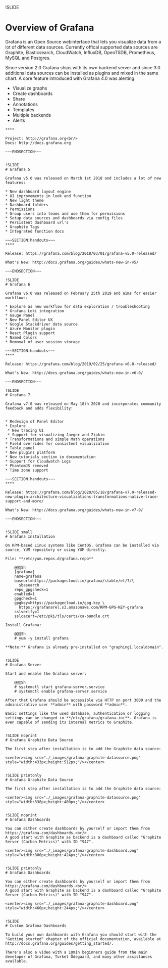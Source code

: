 !SLIDE
# Overview of Grafana

Grafana is an Open Source webinterface that lets you visualize data from a lot of different data sources. Currently offical supported data sources are Graphite, Elasticsearch, CloudWatch, InfluxDB, OpenTSDB, Prometheus, MySQL and Postgres.

Since version 2.0 Grafana ships with its own backend server and since 3.0 additional data sources can be installed as plugins and mixed in the same chart. A core feature introduced with Grafana 4.0 was alerting.

* Visualize graphs
* Create dashboards
* Share
* Annotations
* Templates
* Multiple backends
* Alerts

~~~SECTION:handouts~~~
****

Project: http://grafana.org<br/>
Docs: http://docs.grafana.org

~~~ENDSECTION~~~


!SLIDE
# Grafana 5

Grafana v5.0 was released on March 1st 2018 and includes a lot of new features:

* New dashboard layout engine
* UI improvements in look and function
* New light theme
* Dashboard folders
* Permissions
* Group users into teams and use them for permissions
* Setup data sources and dashboards via config files
* Persistent dashboard url's
* Graphite Tags
* Integrated function docs

~~~SECTION:handouts~~~
****

Release: https://grafana.com/blog/2018/03/01/grafana-v5.0-released/

What's New: http://docs.grafana.org/guides/whats-new-in-v5/

~~~ENDSECTION~~~

!SLIDE
# Grafana 6

Grafana v6.0 was released on February 25th 2019 and aims for easier workflows:

* Explore as new workflow for data exploration / troubleshooting
* Grafana Loki integration
* Gauge Panel
* New Panel Editor UX
* Google Stackdriver data source
* Azure Monitor plugin
* React Plugin support
* Named Colors
* Removal of user session storage

~~~SECTION:handouts~~~
****

Release: https://grafana.com/blog/2019/02/25/grafana-v6.0-released/

What's New: http://docs.grafana.org/guides/whats-new-in-v6-0/

~~~ENDSECTION~~~

!SLIDE
# Grafana 7

Grafana v7.0 was released on May 18th 2020 and incorporates community feedback and adds flexibility:


* Redesign of Panel Editor
* Explore 
 * New tracing UI 
 * Support for visualizing Jaeger and Zipkin
* Transformations and simple Math operations
* Field overrides for consistent visualization
* Table panel
* New plugins platform
* New tutorials section in documentation
* Support for Cloudwatch Logs
* PhantomJS removed
* Time zone support

~~~SECTION:handouts~~~
****

Release: https://grafana.com/blog/2020/05/18/grafana-v7.0-released-new-plugin-architecture-visualizations-transformations-native-trace-support-and-more/

What's New: http://docs.grafana.org/guides/whats-new-in-v7-0/

~~~ENDSECTION~~~


!SLIDE small
# Grafana Installation

On RPM-based Linux systems like CentOS, Grafana can be installed via source, YUM repository or using YUM directly.

File: **/etc/yum.repos.d/grafana.repo**

    @@@Sh
    [grafana]
    name=grafana
    baseurl=https://packagecloud.io/grafana/stable/el/7/\
      $basearch
    repo_gpgcheck=1
    enabled=1
    gpgcheck=1
    gpgkey=https://packagecloud.io/gpg.key \
      https://grafanarel.s3.amazonaws.com/RPM-GPG-KEY-grafana
    sslverify=1
    sslcacert=/etc/pki/tls/certs/ca-bundle.crt

Install Grafana:

    @@@Sh
    # yum -y install grafana

**Note:** Grafana is already pre-installed on "graphing1.localdomain".


!SLIDE
# Grafana Server

Start and enable the Grafana server:

    @@@Sh
    # systemctl start grafana-server.service
    # systemctl enable grafana-server.service

After that Grafana should be accessible via HTTP on port 3000 and the administrative user **admin** with password **admin**.

Basic settings like the used database, authentication or logging settings can be changed in **/etc/grafana/grafana.ini**. Grafana is even capable of sending its internal metrics to Graphite.


!SLIDE noprint
# Grafana Graphite Data Source

The first step after installation is to add the Graphite data source:

<center><img src="./_images/grafana-graphite-datasource.png" style="width:433px;height:512px;"/></center>


!SLIDE printonly
# Grafana Graphite Data Source

The first step after installation is to add the Graphite data source:

<center><img src="./_images/grafana-graphite-datasource.png" style="width:338px;height:400px;"/></center>


!SLIDE noprint
# Grafana Dashboards

You can either create dashboards by yourself or import them from https://grafana.com/dashboards.<br/>
A good start with Graphite as backend is a dashboard called "Graphite Server (Carbon Metrics)" with ID "947".

<center><img src="./_images/grafana-graphite-dashboard.png" style="width:800px;height:424px;"/></center>


!SLIDE printonly
# Grafana Dashboards

You can either create dashboards by yourself or import them from https://grafana.com/dashboards.<br/>
A good start with Graphite as backend is a dashboard called "Graphite Server (Carbon Metrics)" with ID "947".

<center><img src="./_images/grafana-graphite-dashboard.png" style="width:460px;height:244px;"/></center>


!SLIDE
# Custom Grafana Dashboards

To build your own dashboards with Grafana you should start with the "Getting started" chapter of the official documentation, available at http://docs.grafana.org/guides/getting_started/.

There's also a video with a 10min beginners guide from the main developer of Grafana, Torkel Ödegaard, and many other assistances available.
